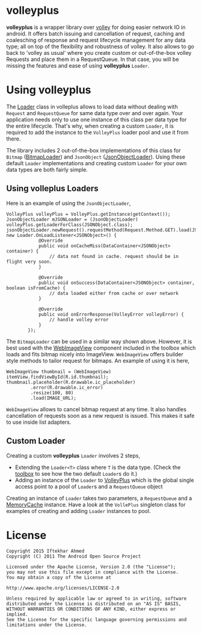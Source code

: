 # volleyplus
**volleyplus** is a wrapper library over [volley](https://android.googlesource.com/platform/frameworks/volley/) for doing easier network IO in android. It offers batch issuing and cancellation 
of request, caching and coalesching of response and request lifecycle management for any data type; all on top of the flexibility and robustness of volley.
It also allows to go back to 'volley as usual' where you create custom or out-of-the-box volley Requests and place them in a RequestQueue. 
In that case, you will be missing the features and ease of using **volleyplus** `Loader`.
# Using volleyplus
The [Loader](https://github.com/iftekhar-ahmed/volleyplus/blob/master/library/src/main/java/com/iftekhar/volleyplus/Loader.java) class in volleplus allows to load data without dealing with `Request` and `RequestQueue` for same data type over and over again. 
Your application needs only to use one instance of this class per data type for the entire lifecycle. That's why, when creating a custom `Loader`, 
it is required to add the instance to the `VolleyPlus` loader pool and use it from there.

The library includes 2 out-of-the-box implementations of this class for `Bitmap`
([BitmapLoader](https://github.com/iftekhar-ahmed/volleyplus/blob/master/library/src/main/java/com/iftekhar/volleyplus/toolbox/BitmapLoader.java)) and
 `JsonObject`
([JsonObjectLoader](https://github.com/iftekhar-ahmed/volleyplus/blob/master/library/src/main/java/com/iftekhar/volleyplus/toolbox/JsonObjectLoader.java)).
Using these default `Loader` implementations and creating custom `Loader` for your own data types are both fairly simple. 
## Using volleplus Loaders
Here is an example of using the `JsonObjectLoader`,
```
VolleyPlus volleyPlus = VolleyPlus.getInstance(getContext());
JsonObjectLoader mJSONLoader = (JsonObjectLoader) volleyPlus.getLoaderForClass(JSONObject.class);
jsonObjectLoader.newRequest().requestMethod(Request.Method.GET).load(JSON_URL, new Loader.OnLoadListener<JSONObject>() {
            @Override
            public void onCacheMiss(DataContainer<JSONObject> container) {
                // data not found in cache. request should be in flight very soon.
            }

            @Override
            public void onSuccess(DataContainer<JSONObject> container, boolean isFromCache) {
                // data loaded either from cache or over network
            }

            @Override
            public void onErrorResponse(VolleyError volleyError) {
                // handle volley error
            }
        });
```
The `BitmapLoader` can be used in a similar way shown above. However, it is best used with the 
[WebImageView](https://github.com/iftekhar-ahmed/volleyplus/blob/master/library/src/main/java/com/iftekhar/volleyplus/toolbox/WebImageView.java)
component included in the toolbox which loads and fits bitmap nicely into ImageView. `WebImageView` offers builder style methods to tailor request for bitmaps. An example of using it is here,
```
WebImageView thumbnail = (WebImageView) itemView.findViewById(R.id.thumbnail);
thumbnail.placeholder(R.drawable.ic_placeholder)
         .error(R.drawable.ic_error)
         .resize(100, 80)
         .load(IMAGE_URL);
```
`WebImageView` allows to cancel bitmap request at any time. It also handles cancellation of requests soon as a new request is issued. This makes it safe to use inside list adapters.
## Custom Loader
Creating a custom **volleyplus** `Loader` involves 2 steps,
* Extending the `Loader<T>` class where `T` is the data type. (Check the [toolbox](https://github.com/iftekhar-ahmed/volleyplus/tree/master/library/src/main/java/com/iftekhar/volleyplus/toolbox) to see how the two default `Loader`s do it.)
* Adding an instance of the `Loader` to [VolleyPlus](https://github.com/iftekhar-ahmed/volleyplus/blob/master/library/src/main/java/com/iftekhar/volleyplus/VolleyPlus.java)
which is the global single access point to a pool of `Loader`s and a `RequestQueue` object

Creating an instance of `Loader` takes two parameters, a `RequestQueue` and a [MemoryCache](https://github.com/iftekhar-ahmed/volleyplus/blob/master/library/src/main/java/com/iftekhar/volleyplus/MemoryCache.java) 
instance. Have a look at the `VollePlus` singleton class for examples of creating and adding `Loader` instances to pool.
# License
```
Copyright 2015 Iftekhar Ahmed
Copyright (C) 2011 The Android Open Source Project

Licensed under the Apache License, Version 2.0 (the "License");
you may not use this file except in compliance with the License.
You may obtain a copy of the License at

http://www.apache.org/licenses/LICENSE-2.0

Unless required by applicable law or agreed to in writing, software
distributed under the License is distributed on an "AS IS" BASIS,
WITHOUT WARRANTIES OR CONDITIONS OF ANY KIND, either express or implied.
See the License for the specific language governing permissions and
limitations under the License.
```

